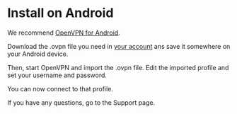 Install on Android
==================

We recommend <a href="https://play.google.com/store/apps/details?id=de.blinkt.openvpn">OpenVPN for Android</a>.

Download the .ovpn file you need in [your account](/account/) ans save it somewhere on your Android device.

Then, start OpenVPN and import the .ovpn file.
Edit the imported profile and set your username and password.

You can now connect to that profile.

If you have any questions, go to the Support page.

